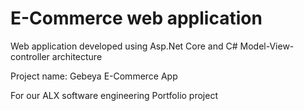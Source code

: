 # E-Commerce web application

Web application developed using Asp.Net Core and C# 
Model-View-controller architecture

Project name:  Gebeya E-Commerce App

For our ALX software engineering Portfolio project
